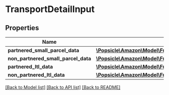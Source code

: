 # TransportDetailInput

## Properties
Name | Type | Description | Notes
------------ | ------------- | ------------- | -------------
**partnered_small_parcel_data** | [**\Popsicle\Amazon\Model\FulfillmentInboundV0\PartneredSmallParcelDataInput**](PartneredSmallParcelDataInput.md) |  | [optional] 
**non_partnered_small_parcel_data** | [**\Popsicle\Amazon\Model\FulfillmentInboundV0\NonPartneredSmallParcelDataInput**](NonPartneredSmallParcelDataInput.md) |  | [optional] 
**partnered_ltl_data** | [**\Popsicle\Amazon\Model\FulfillmentInboundV0\PartneredLtlDataInput**](PartneredLtlDataInput.md) |  | [optional] 
**non_partnered_ltl_data** | [**\Popsicle\Amazon\Model\FulfillmentInboundV0\NonPartneredLtlDataInput**](NonPartneredLtlDataInput.md) |  | [optional] 

[[Back to Model list]](../../README.md#documentation-for-models) [[Back to API list]](../../README.md#documentation-for-api-endpoints) [[Back to README]](../../README.md)

